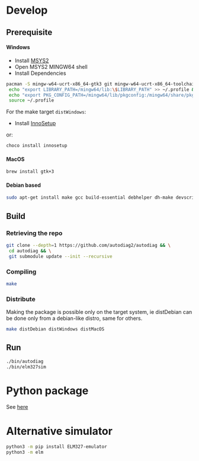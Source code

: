 
# Develop
## Prerequisite
#### Windows
 - Install [MSYS2](https://www.msys2.org/)
 - Open MSYS2 MINGW64 shell
 - Install Dependencies
 ```bash
 pacman -S mingw-w64-ucrt-x86_64-gtk3 git mingw-w64-ucrt-x86_64-toolchain base-devel gcc pkg-config mingw-w64-x86_64-gtk3 && \
  echo "export LIBRARY_PATH=/mingw64/lib:\$LIBRARY_PATH" >> ~/.profile && \
  echo "export PKG_CONFIG_PATH=/mingw64/lib/pkgconfig:/mingw64/share/pkgconfig" >> ~/.profile && \
  source ~/.profile
 ```
For the make target `distWindows`:
 - Install [InnoSetup](https://jrsoftware.org/isdl.php#stable)  

or:
```bash
choco install innosetup
```
#### MacOS
```bash
brew install gtk+3
```
#### Debian based
```bash
sudo apt-get install make gcc build-essential debhelper dh-make devscripts libgtk-3-0 libgtk-3-dev git
```
## Build
### Retrieving the repo
```bash
git clone --depth=1 https://github.com/autodiag2/autodiag && \
 cd autodiag && \
 git submodule update --init --recursive
```
### Compiling
```bash
make
```
### Distribute
Making the package is possible only on the target system, ie distDebian can be done only from a debian-like distro, same for others.
```bash
make distDebian distWindows distMacOS
```
## Run
```bash
./bin/autodiag
./bin/elm327sim
```

# Python package
See [here](/pyautodiag/README.md)

# Alternative simulator
```bash
python3 -m pip install ELM327-emulator
python3 -m elm
```